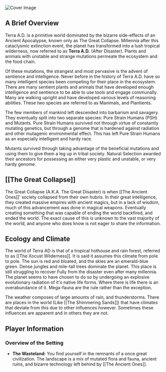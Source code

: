 ![Cover Image](post-apocalyptic-lush.jpg)

## A Brief Overview
Terra A.D. is a primitive world dominated by the bizarre side-effects of an Ancient Apocalypse, known only as The Great Collapse. Millennia after this cataclysmic extinction event, the planet has transformed into a lush tropical wilderness, now referred to as **Terra A.D.** (After Disaster). Plants and animals with unstable and strange mutations permeate the ecosystem and the food chain. 

Of these mutations, the strangest and most pervasive is the advent of sentience and intelligence. Never before in the history of Terra A.D. have so many intelligent species been competing for their place in the ecosystem. There are many sentient plants and animals that have developed enough intelligence and sentience to be able to use tools and engage communally. Many are walking upright and have developed various levels of reasoning abilities. These two species are referred to as Manimals, and Plantients.

The few members of mankind left descended into barbarism and savagery. They eventually split into two separate species: Pure Strain Humans (PSH) and Mutants. Pure Strain Humans survived not through virtue of constantly mutating genetics, but through a genome that is hardened against radiation and other mutagenic environmental effect. This has left Pure Strain Humans as an especially intelligent and hardy race. 

Mutants survived through taking advantage of the beneficial mutations and using them to give them a leg up in tribal society. Natural Selection awarded their ancestors for possessing an either very plastic and unstable, or very hardy genome.
## [[The Great Collapse]]
The Great Collapse (A.K.A. The Great Disaster) is when [[The Ancient Ones]]' society collapsed from their own hubris. In their great intelligence, they created massive empires with ancient magics, but in a lack of wisdom, much of this advancement was done in magical weapons. Eventually creating something that was capable of ending the world backfired, and ended the world. The exact cause of this is unknown to the vast majority of the world, and anyone who does know is not eager to share the information. 
## Ecology and Climate
The world of Terra AD is that of a tropical hothouse and rain forest, referred to as [[The Xocust Wilderness]]. It is said it assumes this climate from pole to pole. The sun is red and bloated, and the skies are an emerald-blue green. Dense jungles and mile-tall trees dominate the planet. This place is still struggling to recover Fully from the disaster even after many millennia. The planet seems to have chosen to do so by undergoing an explosive evolutionary radiation of it's native life forms. Where there is life there is an overabundance of it. Mega-fauna are the rule rather than the exception.

The weather composes of large amounts of rain, and thunderstorms. There are places in the world (Like [[The Shimmering Sands]]) that have climates that deviate from this due to other influences however. Sometimes these influences are apparent and in others they are not. 

## Player Information
### Overview of the Setting
- **The Wasteland:** You find yourself in the remnants of a once great civilization. The landscape is a mix of mutated flora and fauna, ancient ruins, and bizarre technology left behind by [[The Ancient Ones]].   